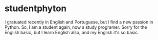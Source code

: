 # studentphyton
I gratuated recently in English and Portuguese, but I find a new passion in Python. So, I am a student again, now a study programer. Sorry for the English basic, but I learn English also, and my English it's so basic.
